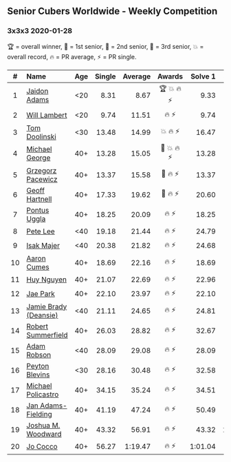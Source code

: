 ## Senior Cubers Worldwide - Weekly Competition
### 3x3x3 2020-01-28

🏆 = overall winner, 🥇 = 1st senior, 🥈 = 2nd senior, 🥉 = 3rd senior, 💥 = overall record, 🔥 = PR average, ⚡ = PR single.

| # | Name | Age | Single | Average | Awards | Solve 1 | Solve 2 | Solve 3 | Video |
| :--: | :-- | :--: | --: | --: | :--: | --: | --: | --: | :-- |
| 1 | [Jaidon Adams](../../persons/jaidon_adams/333.md) | <20 | 8.31 | 8.67 | 🏆 💥 🔥 ⚡ | 9.33 | 8.31 | 8.36 | [Link](https://www.facebook.com/jaidon.adams.1/videos/2562434104083122/) |
| 2 | [Will Lambert](../../persons/will_lambert/333.md) | <20 | 9.74 | 11.51 | 🔥 ⚡ | 9.74 | 12.26 | 12.52 | [Link](https://www.facebook.com/Willislwynlambert/videos/10221470476215884/) |
| 3 | [Tom Doolinski](../../persons/tom_doolinski/333.md) | <30 | 13.48 | 14.99 | 💥 🔥 ⚡ | 16.47 | 13.48 | 15.03 | [Link](https://www.facebook.com/tom.dooley.35175/videos/1479385075550710/) |
| 4 | [Michael George](../../persons/michael_george/333.md) | 40+ | 13.28 | 15.05 | 🥇 💥 🔥 ⚡ | 13.28 | 16.63 | 15.24 | [Link](https://www.facebook.com/michael.george.545/videos/10212902094667466/) |
| 5 | [Grzegorz Pacewicz](../../persons/grzegorz_pacewicz/333.md) | 40+ | 13.37 | 15.58 | 🥈 🔥 ⚡ | 13.37 | 16.49 | 16.88 | [Link](https://www.facebook.com/grzegorz.pacewicz/videos/2843577535688602/) |
| 6 | [Geoff Hartnell](../../persons/geoff_hartnell/333.md) | 40+ | 17.33 | 19.62 | 🥉 🔥 ⚡ | 20.60 | 17.33 | 20.95 | [Link](https://www.facebook.com/geoff.hartnell.9/videos/10158249932051694/) |
| 7 | [Pontus Uggla](../../persons/pontus_uggla/333.md) | 40+ | 18.25 | 20.09 | 🔥 ⚡ | 18.25 | 18.99 | 23.04 | [Link](https://www.facebook.com/pontusuggla/videos/10156642116836576/) |
| 8 | [Pete Lee](../../persons/pete_lee/333.md) | <40 | 19.18 | 21.44 | 🔥 ⚡ | 24.79 | 20.36 | 19.18 | [Link](https://www.facebook.com/pete.lee.9003/videos/2491606100949864/) |
| 9 | [Isak Majer](../../persons/isak_majer/333.md) | <40 | 20.38 | 21.82 | 🔥 ⚡ | 24.68 | 20.38 | 20.40 | [Link](https://www.facebook.com/isak.majer/videos/3126688177556268/) |
| 10 | [Aaron Cumes](../../persons/aaron_cumes/333.md) | 40+ | 18.69 | 22.16 | 🔥 ⚡ | 18.69 | 21.84 | 25.96 | [Link](https://www.facebook.com/roncumez/videos/10157973003656399/) |
| 11 | [Huy Nguyen](../../persons/huy_nguyen/333.md) | 40+ | 21.07 | 22.69 | 🔥 ⚡ | 22.96 | 24.06 | 21.07 | [Link](https://www.facebook.com/100000926461779/videos/3674895662551280/) |
| 12 | [Jae Park](../../persons/jae_park/333.md) | 40+ | 22.10 | 23.97 | 🔥 ⚡ | 22.10 | 22.12 | 27.69 | [Link](https://www.facebook.com/100017395687396/videos/558635781392940/) |
| 13 | [Jamie Brady (Deansie)](../../persons/jamie_brady/333.md) | <40 | 21.11 | 24.65 | 🔥 ⚡ | 24.81 | 28.02 | 21.11 | [Link](https://www.facebook.com/Magnacube.askme/videos/1047021635647834/) |
| 14 | [Robert Summerfield](../../persons/robert_summerfield/333.md) | 40+ | 26.03 | 28.82 | 🔥 ⚡ | 32.67 | 26.03 | 27.77 | [Link](https://www.facebook.com/rob.summerfield.33/videos/10157683378806071/) |
| 15 | [Adam Robson](../../persons/adam_robson/333.md) | <40 | 28.09 | 29.08 | 🔥 ⚡ | 28.09 | 28.09 | 31.06 | [Link](https://www.facebook.com/100005428097972/videos/1273943639463227/) |
| 16 | [Peyton Blevins](../../persons/peyton_blevins/333.md) | <30 | 28.16 | 30.48 | 🔥 ⚡ | 32.58 | 30.71 | 28.16 | [Link](https://www.facebook.com/TheNewProcess/videos/3093917170665620/) |
| 17 | [Michael Policastro](../../persons/michael_policastro/333.md) | 40+ | 34.15 | 35.24 | 🔥 ⚡ | 34.51 | 37.06 | 34.15 | [Link](https://www.facebook.com/100008831955388/videos/2261201300850913/) |
| 18 | [Jan Adams-Fielding](../../persons/jan_adams_fielding/333.md) | 40+ | 41.19 | 47.24 | 🔥 ⚡ | 50.49 | 50.04 | 41.19 | [Link](https://www.facebook.com/jan.adamsfielding/videos/10156726807016889/) |
| 19 | [Joshua M. Woodward](../../persons/joshua_m_woodward/333.md) | 40+ | 43.32 | 56.91 | 🔥 ⚡ | 43.32 | 1:06.73 | 1:00.69 | [Link](https://www.facebook.com/joshua.m.woodward.9/videos/10157583486955342/) |
| 20 | [Jo Cocco](../../persons/jo_cocco/333.md) | 40+ | 56.27 | 1:19.47 | 🔥 ⚡ | 1:01.04 | 56.27 | 2:01.11 | [Link](https://www.facebook.com/JoCocco/videos/10156789235712109/) |

<!-- Global site tag (gtag.js) - Google Analytics -->
<script async src="https://www.googletagmanager.com/gtag/js?id=UA-86348435-3"></script>
<script>window.dataLayer = window.dataLayer || []; function gtag() {dataLayer.push(arguments);} gtag('js', new Date()); gtag('config', 'UA-86348435-3');</script>
